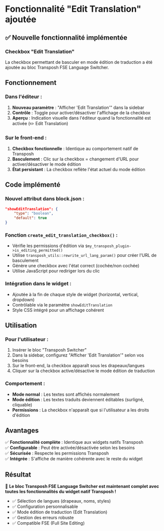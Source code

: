 # Fonctionnalité "Edit Translation" ajoutée

## ✅ Nouvelle fonctionnalité implémentée

### Checkbox "Edit Translation"
La checkbox permettant de basculer en mode édition de traduction a été ajoutée au bloc Transposh FSE Language Switcher.

## Fonctionnement

### Dans l'éditeur :
1. **Nouveau paramètre** : "Afficher 'Edit Translation'" dans la sidebar
2. **Contrôle** : Toggle pour activer/désactiver l'affichage de la checkbox
3. **Aperçu** : Indication visuelle dans l'éditeur quand la fonctionnalité est activée (✏️ Edit Translation)

### Sur le front-end :
1. **Checkbox fonctionnelle** : Identique au comportement natif de Transposh
2. **Basculement** : Clic sur la checkbox = changement d'URL pour activer/désactiver le mode édition
3. **État persistant** : La checkbox reflète l'état actuel du mode édition

## Code implémenté

### Nouvel attribut dans block.json :
```json
"showEditTranslation": {
    "type": "boolean",
    "default": true
}
```

### Fonction `create_edit_translation_checkbox()` :
- Vérifie les permissions d'édition via `$my_transposh_plugin->is_editing_permitted()`
- Utilise `transposh_utils::rewrite_url_lang_param()` pour créer l'URL de basculement
- Génère une checkbox avec l'état correct (cochée/non cochée)
- Utilise JavaScript pour rediriger lors du clic

### Intégration dans le widget :
- Ajoutée à la fin de chaque style de widget (horizontal, vertical, dropdown)
- Contrôlable via le paramètre `showEditTranslation`
- Style CSS intégré pour un affichage cohérent

## Utilisation

### Pour l'utilisateur :
1. Insérer le bloc "Transposh Switcher"
2. Dans la sidebar, configurez "Afficher 'Edit Translation'" selon vos besoins
3. Sur le front-end, la checkbox apparaît sous les drapeaux/langues
4. Cliquer sur la checkbox active/désactive le mode édition de traduction

### Comportement :
- **Mode normal** : Les textes sont affichés normalement
- **Mode édition** : Les textes traduits deviennent éditables (surligné, cliquable)
- **Permissions** : La checkbox n'apparaît que si l'utilisateur a les droits d'édition

## Avantages

✅ **Fonctionnalité complète** : Identique aux widgets natifs Transposh  
✅ **Configurable** : Peut être activée/désactivée selon les besoins  
✅ **Sécurisée** : Respecte les permissions Transposh  
✅ **Intégrée** : S'affiche de manière cohérente avec le reste du widget  

## Résultat

🎉 **Le bloc Transposh FSE Language Switcher est maintenant complet avec toutes les fonctionnalités du widget natif Transposh !**

- ✅ Sélection de langues (drapeaux, noms, styles)
- ✅ Configuration personnalisable 
- ✅ Mode édition de traduction (Edit Translation)
- ✅ Gestion des erreurs robuste
- ✅ Compatible FSE (Full Site Editing)
